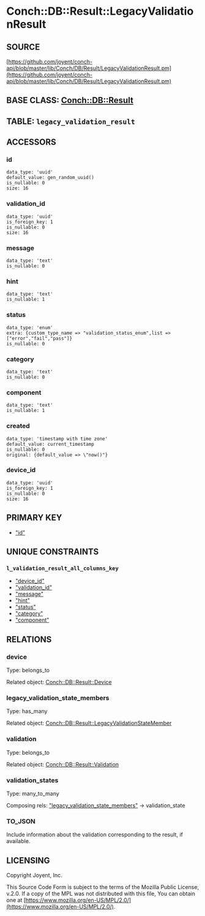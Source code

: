 # Conch::DB::Result::LegacyValidationResult

## SOURCE

[https://github.com/joyent/conch-api/blob/master/lib/Conch/DB/Result/LegacyValidationResult.pm](https://github.com/joyent/conch-api/blob/master/lib/Conch/DB/Result/LegacyValidationResult.pm)

## BASE CLASS: [Conch::DB::Result](../modules/Conch%3A%3ADB%3A%3AResult)

## TABLE: `legacy_validation_result`

## ACCESSORS

### id

```
data_type: 'uuid'
default_value: gen_random_uuid()
is_nullable: 0
size: 16
```

### validation\_id

```
data_type: 'uuid'
is_foreign_key: 1
is_nullable: 0
size: 16
```

### message

```
data_type: 'text'
is_nullable: 0
```

### hint

```
data_type: 'text'
is_nullable: 1
```

### status

```
data_type: 'enum'
extra: {custom_type_name => "validation_status_enum",list => ["error","fail","pass"]}
is_nullable: 0
```

### category

```
data_type: 'text'
is_nullable: 0
```

### component

```
data_type: 'text'
is_nullable: 1
```

### created

```
data_type: 'timestamp with time zone'
default_value: current_timestamp
is_nullable: 0
original: {default_value => \"now()"}
```

### device\_id

```
data_type: 'uuid'
is_foreign_key: 1
is_nullable: 0
size: 16
```

## PRIMARY KEY

- ["id"](#id)

## UNIQUE CONSTRAINTS

### `l_validation_result_all_columns_key`

- ["device\_id"](#device_id)
- ["validation\_id"](#validation_id)
- ["message"](#message)
- ["hint"](#hint)
- ["status"](#status)
- ["category"](#category)
- ["component"](#component)

## RELATIONS

### device

Type: belongs\_to

Related object: [Conch::DB::Result::Device](../modules/Conch%3A%3ADB%3A%3AResult%3A%3ADevice)

### legacy\_validation\_state\_members

Type: has\_many

Related object: [Conch::DB::Result::LegacyValidationStateMember](../modules/Conch%3A%3ADB%3A%3AResult%3A%3ALegacyValidationStateMember)

### validation

Type: belongs\_to

Related object: [Conch::DB::Result::Validation](../modules/Conch%3A%3ADB%3A%3AResult%3A%3AValidation)

### validation\_states

Type: many\_to\_many

Composing rels: ["legacy\_validation\_state\_members"](#legacy_validation_state_members) -> validation\_state

### TO\_JSON

Include information about the validation corresponding to the result, if available.

## LICENSING

Copyright Joyent, Inc.

This Source Code Form is subject to the terms of the Mozilla Public License,
v.2.0. If a copy of the MPL was not distributed with this file, You can obtain
one at [https://www.mozilla.org/en-US/MPL/2.0/](https://www.mozilla.org/en-US/MPL/2.0/).
